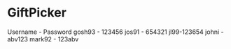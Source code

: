 # GiftPicker

Username - Password
gosh93 - 123456
jos91 - 654321
jl99-123654
johni - abv123
mark92 - 123abv
